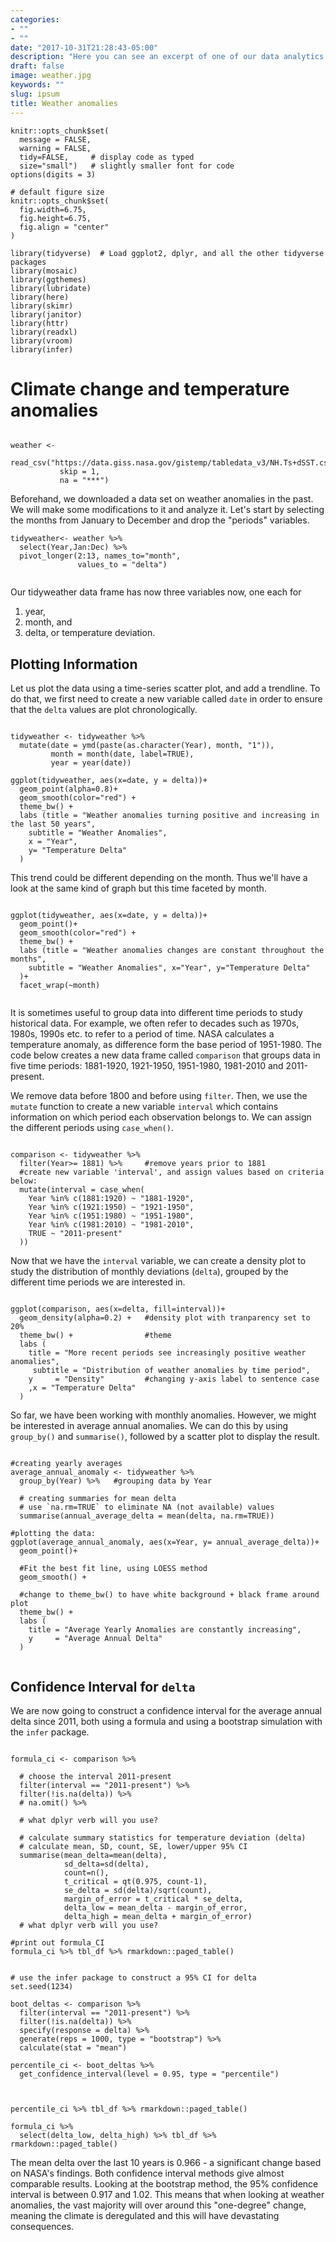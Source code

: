 ```yaml
---
categories:
- ""
- ""
date: "2017-10-31T21:28:43-05:00"
description: "Here you can see an excerpt of one of our data analytics projects where we analysed weather anomalies"
draft: false
image: weather.jpg
keywords: ""
slug: ipsum
title: Weather anomalies
---
```



```{r, setup, include=FALSE}
knitr::opts_chunk$set(
  message = FALSE, 
  warning = FALSE, 
  tidy=FALSE,     # display code as typed
  size="small")   # slightly smaller font for code
options(digits = 3)

# default figure size
knitr::opts_chunk$set(
  fig.width=6.75, 
  fig.height=6.75,
  fig.align = "center"
)
```


```{r load-libraries, include=FALSE}
library(tidyverse)  # Load ggplot2, dplyr, and all the other tidyverse packages
library(mosaic)
library(ggthemes)
library(lubridate)
library(here)
library(skimr)
library(janitor)
library(httr)
library(readxl)
library(vroom)
library(infer)
```



# Climate change and temperature anomalies 


```{r weather_data, cache=TRUE, include=FALSE}

weather <- 
  read_csv("https://data.giss.nasa.gov/gistemp/tabledata_v3/NH.Ts+dSST.csv", 
           skip = 1, 
           na = "***")

```

Beforehand, we downloaded a data set on weather anomalies in the past. We will make some modifications to it and analyze it.
Let's start by selecting the months from January to December and drop the "periods" variables. 

```{r tidyweather}
tidyweather<- weather %>% 
  select(Year,Jan:Dec) %>% 
  pivot_longer(2:13, names_to="month", 
               values_to = "delta")
  
```

Our tidyweather data frame has now three variables now, one each for 

1. year, 
1. month, and 
1. delta, or temperature deviation.

## Plotting Information

Let us plot the data using a time-series scatter plot, and add a trendline. To do that, we first need to create a new variable called `date` in order to ensure that the `delta` values are plot chronologically. 


```{r scatter_plot}

tidyweather <- tidyweather %>%
  mutate(date = ymd(paste(as.character(Year), month, "1")),
         month = month(date, label=TRUE),
         year = year(date))

ggplot(tidyweather, aes(x=date, y = delta))+
  geom_point(alpha=0.8)+
  geom_smooth(color="red") +
  theme_bw() +
  labs (title = "Weather anomalies turning positive and increasing in the last 50 years",
    subtitle = "Weather Anomalies", 
    x = "Year", 
    y= "Temperature Delta"
  )

```

This trend could be different depending on the month. Thus we'll have a look at the same kind of graph but this time faceted by month. 

```{r facet_wrap}

ggplot(tidyweather, aes(x=date, y = delta))+
  geom_point()+
  geom_smooth(color="red") +
  theme_bw() +
  labs (title = "Weather anomalies changes are constant throughout the months",
    subtitle = "Weather Anomalies", x="Year", y="Temperature Delta"
  )+
  facet_wrap(~month)
  
```


It is sometimes useful to group data into different time periods to study historical data. For example, we often refer to decades such as 1970s, 1980s, 1990s etc. to refer to a period of time. NASA calculates a temperature anomaly, as difference form the base period of 1951-1980. The code below creates a new data frame called `comparison` that groups data in five time periods: 1881-1920, 1921-1950, 1951-1980, 1981-2010 and 2011-present. 

We remove data before 1800 and before using `filter`. Then, we use the `mutate` function to create a new variable `interval` which contains information on which period each observation belongs to. We can assign the different periods using `case_when()`.


```{r intervals, eval=TRUE}

comparison <- tidyweather %>% 
  filter(Year>= 1881) %>%     #remove years prior to 1881
  #create new variable 'interval', and assign values based on criteria below:
  mutate(interval = case_when(
    Year %in% c(1881:1920) ~ "1881-1920",
    Year %in% c(1921:1950) ~ "1921-1950",
    Year %in% c(1951:1980) ~ "1951-1980",
    Year %in% c(1981:2010) ~ "1981-2010",
    TRUE ~ "2011-present"
  ))

```


Now that we have the `interval` variable, we can create a density plot to study the distribution of monthly deviations (`delta`), grouped by the different time periods we are interested in. 

```{r density_plot, eval=TRUE}

ggplot(comparison, aes(x=delta, fill=interval))+
  geom_density(alpha=0.2) +   #density plot with tranparency set to 20%
  theme_bw() +                #theme
  labs (
    title = "More recent periods see increasingly positive weather anomalies",
     subtitle = "Distribution of weather anomalies by time period",
    y     = "Density"         #changing y-axis label to sentence case
    ,x = "Temperature Delta"
  )

```

So far, we have been working with monthly anomalies. However, we might be interested in average annual anomalies. We can do this by using `group_by()` and `summarise()`, followed by a scatter plot to display the result. 

```{r averaging, eval=TRUE}

#creating yearly averages
average_annual_anomaly <- tidyweather %>% 
  group_by(Year) %>%   #grouping data by Year
  
  # creating summaries for mean delta 
  # use `na.rm=TRUE` to eliminate NA (not available) values 
  summarise(annual_average_delta = mean(delta, na.rm=TRUE)) 

#plotting the data:
ggplot(average_annual_anomaly, aes(x=Year, y= annual_average_delta))+
  geom_point()+
  
  #Fit the best fit line, using LOESS method
  geom_smooth() +
  
  #change to theme_bw() to have white background + black frame around plot
  theme_bw() +
  labs (
    title = "Average Yearly Anomalies are constantly increasing",
    y     = "Average Annual Delta"
  )                         


```


## Confidence Interval for `delta`



We are now going to construct a confidence interval for the average annual delta since 2011, both using a formula and using a bootstrap simulation with the `infer` package.

```{r, calculate_CI_using_formula, eval=TRUE}

formula_ci <- comparison %>% 

  # choose the interval 2011-present
  filter(interval == "2011-present") %>%
  filter(!is.na(delta)) %>% 
  # na.omit() %>% 
 
  # what dplyr verb will you use? 

  # calculate summary statistics for temperature deviation (delta) 
  # calculate mean, SD, count, SE, lower/upper 95% CI
  summarise(mean_delta=mean(delta),
            sd_delta=sd(delta), 
            count=n(),
            t_critical = qt(0.975, count-1),
            se_delta = sd(delta)/sqrt(count),
            margin_of_error = t_critical * se_delta,
            delta_low = mean_delta - margin_of_error,
            delta_high = mean_delta + margin_of_error)
  # what dplyr verb will you use? 

#print out formula_CI
formula_ci %>% tbl_df %>% rmarkdown::paged_table()

```


```{r, calculate_CI_using_bootstrap}

# use the infer package to construct a 95% CI for delta
set.seed(1234)

boot_deltas <- comparison %>% 
  filter(interval == "2011-present") %>%
  filter(!is.na(delta)) %>% 
  specify(response = delta) %>% 
  generate(reps = 1000, type = "bootstrap") %>% 
  calculate(stat = "mean")

percentile_ci <- boot_deltas %>% 
  get_confidence_interval(level = 0.95, type = "percentile") 



percentile_ci %>% tbl_df %>% rmarkdown::paged_table()

formula_ci %>% 
  select(delta_low, delta_high) %>% tbl_df %>% rmarkdown::paged_table()
```

The mean delta over the last 10 years is 0.966 - a significant change based on NASA's findings. Both confidence interval methods give almost comparable results. 
Looking at the bootstrap method, the 95% confidence interval is between 0.917 and 1.02. This means that when looking at weather anomalies, the vast majority will over around this "one-degree" change, meaning the climate is deregulated and this will have devastating consequences.


